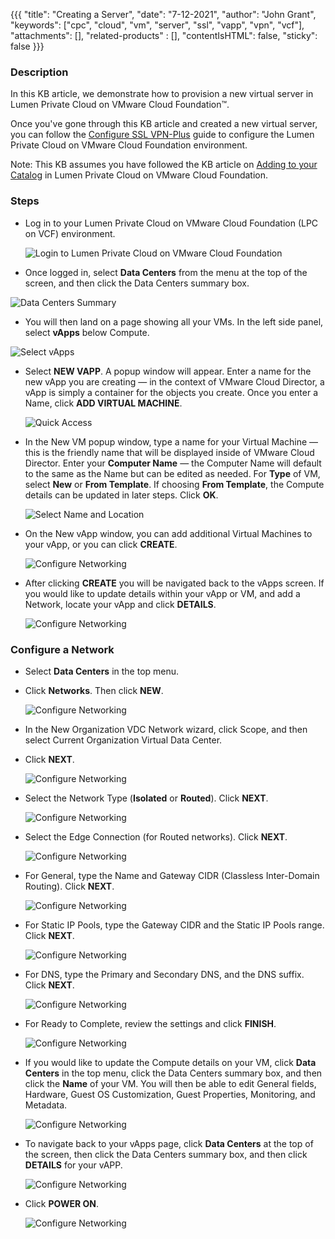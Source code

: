 {{{
  "title": "Creating a Server",
  "date": "7-12-2021",
  "author": "John Grant",
  "keywords": ["cpc", "cloud", "vm", "server", "ssl", "vapp", "vpn", "vcf"],
  "attachments": [],
  "related-products" : [],
  "contentIsHTML": false,
  "sticky": false
}}}

### Description
In this KB article, we demonstrate how to provision a new virtual server in Lumen Private Cloud on VMware Cloud Foundation™.

Once you've gone through this KB article and created a new virtual server, you can follow the  [Configure SSL VPN-Plus](../Security/configuring-sslvpn-plus.md) guide to configure the Lumen Private Cloud on VMware Cloud Foundation environment.

Note: This KB assumes you have followed the KB article on [Adding to your Catalog](../Catalog/add-to-catalog.md) in Lumen Private Cloud on VMware Cloud Foundation.

### Steps
* Log in to your Lumen Private Cloud on VMware Cloud Foundation (LPC on VCF) environment.

  ![Login to Lumen Private Cloud on VMware Cloud Foundation](../../images/dccf/login-html5.png)

* Once logged in, select __Data Centers__ from the menu at the top of the screen, and then click the Data Centers summary box. 

![Data Centers Summary](../../images/dccf/data-centers-summary.png)

* You will then land on a page showing all your VMs. In the left side panel, select __vApps__ below Compute. 

![Select vApps](../../images/dccf/new-vapp.png)

* Select __NEW VAPP__. A popup window will appear. Enter a name for the new vApp you are creating — in the context of VMware Cloud Director, a vApp is simply a container for the objects you create. Once you enter a Name, click __ADD VIRTUAL MACHINE__. 

  ![Quick Access](../../images/dccf/creating-a-server3-html5.png)

* In the New VM popup window, type a name for your Virtual Machine &mdash; this is the friendly name that will be displayed inside of VMware Cloud Director. Enter your __Computer Name__ &mdash; the Computer Name will default to the same as the Name but can be edited as needed. For __Type__ of VM, select __New__ or __From Template__. If choosing __From Template__, the Compute details can be updated in later steps. Click __OK__.

  ![Select Name and Location](../../images/dccf/creating-a-server4-html5.png)

* On the New vApp window, you can add additional Virtual Machines to your vApp, or you can click __CREATE__.

  ![Configure Networking](../../images/dccf/creating-a-server5-html5.png)

* After clicking __CREATE__ you will be navigated back to the vApps screen. If you would like to update details within your vApp or VM, and add a Network, locate your vApp and click __DETAILS__.

  ![Configure Networking](../../images/dccf/creating-a-server6-html5.png)

### Configure a Network

* Select __Data Centers__ in the top menu.

* Click __Networks__. Then click __NEW__.

  ![Configure Networking](../../images/dccf/creating-a-server7-html5.png)

* In the New Organization VDC Network wizard, click Scope, and then select Current Organization Virtual Data Center.

* Click __NEXT__. 

  ![Configure Networking](../../images/dccf/new-org-vdc-network-scope.png)

* Select the Network Type (__Isolated__ or __Routed__). Click __NEXT__.

  ![Configure Networking](../../images/dccf/new-org-vdc-network-type.png)

* Select the Edge Connection (for Routed networks). Click __NEXT__.

  ![Configure Networking](../../images/dccf/new-org-vdc-edge-connection.png)

* For General, type the Name and Gateway CIDR (Classless Inter-Domain Routing). Click __NEXT__.

  ![Configure Networking](../../images/dccf/new-org-vdc-network-general.png)

* For Static IP Pools, type the Gateway CIDR and the Static IP Pools range. Click __NEXT__.

  ![Configure Networking](../../images/dccf/new-org-vdc-network-ip-pools.png)

* For DNS, type the Primary and Secondary DNS, and the DNS suffix. Click __NEXT__.

  ![Configure Networking](../../images/dccf/new-org-vdc-network-dns.png)

* For Ready to Complete, review the settings and click __FINISH__.

  ![Configure Networking](../../images/dccf/new-org-vdc-network-ready-to-complete.png)

* If you would like to update the Compute details on your VM, click __Data Centers__ in the top menu, click the Data Centers summary box, and then click the __Name__ of your VM. You will then be able to edit General fields, Hardware, Guest OS Customization, Guest Properties, Monitoring, and Metadata. 

  ![Configure Networking](../../images/dccf/creating-a-server9-html5.png)

* To navigate back to your vApps page, click __Data Centers__ at the top of the screen, then click the Data Centers summary box, and then click __DETAILS__ for your vAPP.

  ![Configure Networking](../../images/dccf/creating-a-server6-html5.png)

* Click __POWER ON__.

  ![Configure Networking](../../images/dccf/creating-a-server11-html5.png)
